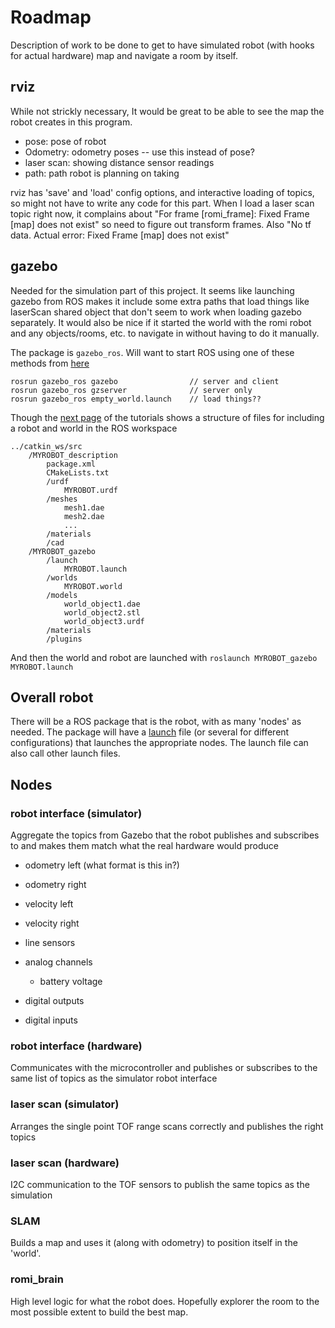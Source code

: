 # Roadmap
Description of work to be done to get to have simulated robot (with hooks for actual hardware) map and navigate a room by itself.

## rviz
While not strickly necessary, It would be great to be able to see the map the robot creates in this program.

- pose: pose of robot
- Odometry: odometry poses -- use this instead of pose?
- laser scan: showing distance sensor readings
- path: path robot is planning on taking

rviz has 'save' and 'load' config options, and interactive loading of topics, so might not have to write any code for this part. When I load a laser scan topic right now, it complains about "For frame [romi_frame]: Fixed Frame [map] does not exist" so need to figure out transform frames. Also "No tf data. Actual error: Fixed Frame [map] does not exist"

## gazebo
Needed for the simulation part of this project. It seems like launching gazebo from ROS makes it include some extra paths that load things like laserScan shared object that don't seem to work when loading gazebo separately. It would also be nice if it started the world with the romi robot and any objects/rooms, etc. to navigate in without having to do it manually. 

The package is `gazebo_ros`. Will want to start ROS using one of these methods from [here](http://gazebosim.org/tutorials?tut=ros_installing&cat=connect_ros#OtherROSWaysToStartGazebo)

```
rosrun gazebo_ros gazebo                // server and client
rosrun gazebo_ros gzserver              // server only
rosrun gazebo_ros empty_world.launch    // load things??
```

Though the [next page](http://gazebosim.org/tutorials?tut=ros_roslaunch&cat=connect_ros) of the tutorials shows a structure of files for including a robot and world in the ROS workspace

```
../catkin_ws/src
    /MYROBOT_description
        package.xml
        CMakeLists.txt
        /urdf
            MYROBOT.urdf
        /meshes
            mesh1.dae
            mesh2.dae
            ...
        /materials
        /cad
    /MYROBOT_gazebo
        /launch
            MYROBOT.launch
        /worlds
            MYROBOT.world
        /models
            world_object1.dae
            world_object2.stl
            world_object3.urdf
        /materials
        /plugins
```

And then the world and robot are launched with `roslaunch MYROBOT_gazebo MYROBOT.launch`

## Overall robot
There will be a ROS package that is the robot, with as many 'nodes' as needed. The package will have a [launch](http://wiki.ros.org/roslaunch) file (or several for different configurations) that launches the appropriate nodes. The launch file can also call other launch files.

## Nodes

### robot interface (simulator)
Aggregate the topics from Gazebo that the robot publishes and subscribes to and makes them match what the real hardware would produce

- odometry left (what format is this in?)
- odometry right
- velocity left
- velocity right

- line sensors
- analog channels
    - battery voltage
- digital outputs
- digital inputs

### robot interface (hardware)
Communicates with the microcontroller and publishes or subscribes to the same list of topics as the simulator robot interface

### laser scan (simulator)
Arranges the single point TOF range scans correctly and publishes the right topics

### laser scan (hardware)
I2C communication to the TOF sensors to publish the same topics as the simulation

### SLAM
Builds a map and uses it (along with odometry) to position itself in the 'world'.

### romi_brain
High level logic for what the robot does. Hopefully explorer the room to the most possible extent to build the best map.